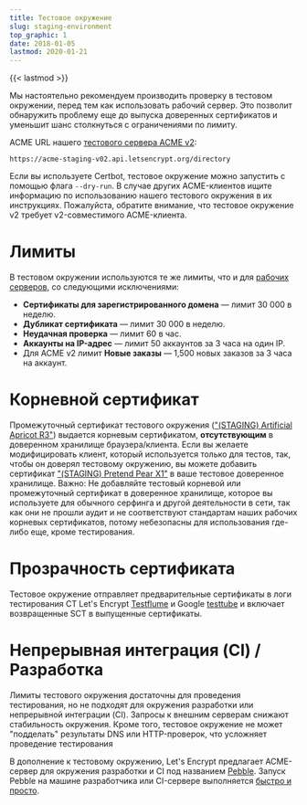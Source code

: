 ```yaml
---
title: Тестовое окружение
slug: staging-environment
top_graphic: 1
date: 2018-01-05
lastmod: 2020-01-21
---
```


{{< lastmod >}}

Мы настоятельно рекомендуем производить проверку в тестовом окружении, перед тем как использовать рабочий сервер. Это позволит обнаружить проблему еще до выпуска доверенных сертификатов и уменьшит шанс столкнуться с ограничениями по лимиту.

ACME URL нашего [тестового сервера ACME v2](https://community.letsencrypt.org/t/staging-endpoint-for-acme-v2/49605):

`https://acme-staging-v02.api.letsencrypt.org/directory`

Если вы используете Certbot, тестовое окружение можно запустить с помощью флага `--dry-run`. В случае других ACME-клиентов ищите информацию по использованию нашего тестового окружения в их инструкциях. Пожалуйста, обратите внимание, что тестовое окружение v2 требует v2-совместимого ACME-клиента.

# Лимиты

В тестовом окружении используются те же лимиты, что и для [рабочих серверов](/docs/rate-limits), со следующими исключениями:

* **Сертификаты для зарегистрированного домена** &mdash; лимит 30 000 в неделю.
* **Дубликат сертификата** &mdash; лимит 30 000 в неделю.
* **Неудачная проверка** &mdash; лимит 60 в час.
* **Аккаунты на IP-адрес** &mdash; лимит 50 аккаунтов за 3 часа на один IP.
* Для ACME v2 лимит **Новые заказы** &mdash; 1,500 новых заказов за 3 часа на аккаунт.

# Корневной сертификат

Промежуточный сертификат тестового окружения (["(STAGING) Artificial Apricot R3"](/certs/staging/letsencrypt-stg-int-r3.pem)) выдается корневым сертификатом, **отсутствующим** в доверенном хранилище браузера/клиента. Если вы желаете модифицировать клиент, который используется только для тестов, так, чтобы он доверял тестовому окружению, вы можете добавить сертификат ["(STAGING) Pretend Pear X1"](/certs/staging/letsencrypt-stg-root-x1.pem) в ваше тестовое доверенное хранилище. Важно: Не добавляйте тестовый корневой или промежуточный сертификат в доверенное хранилище, которое вы используете для обычного серфинга и другой деятельности в сети, так как они не прошли аудит и не соответствуют стандартам наших рабочих корневых сертификатов, потому небезопасны для использования где-либо еще, кроме тестирования.

# Прозрачность сертификата

Тестовое окружение отправляет предварительные сертификаты в логи тестирования CT Let's Encrypt [Testflume](/docs/ct-logs) и Google [testtube](http://www.certificate-transparency.org/known-logs#TOC-Test-Logs) и включает возвращенные SCT в выпущенные сертификаты.

# Непрерывная интеграция (CI) / Разработка

Лимиты тестового окружения достаточны для проведения тестирования, но не подходят для окружения разработки
или непрерывной интеграции (CI). Запросы к внешним серверам снижают стабильность окружения. Кроме того,
тестовое окружение не может "подделать" результаты DNS или HTTP-проверок, что усложняет проведение тестирования

В дополнение к тестовому окружению, Let's Encrypt предлагает ACME-сервер для окружения разработки и CI 
под названием [Pebble](https://github.com/letsencrypt/pebble). Запуск Pebble на машине разработчика или CI-сервере
выполняется [быстро и просто](https://github.com/letsencrypt/pebble#docker).

